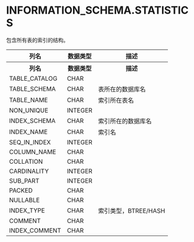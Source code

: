 # INFORMATION_SCHEMA.STATISTICS

包含所有表的索引的结构。

<table>
	<thead>
		<tr><th>列名</th><th>数据类型</th><th>描述</th></tr>
	</thead>
	<tbody>
		<tr><th>列名</th><th>数据类型</th><th>描述</th></tr>
		<tr><td>TABLE_CATALOG</td><td>CHAR</td><td></td></tr>
		<tr><td>TABLE_SCHEMA</td><td>CHAR</td><td>表所在的数据库名</td></tr>
		<tr><td>TABLE_NAME</td><td>CHAR</td><td>索引所在表名</td></tr>
		<tr><td>NON_UNIQUE</td><td>INTEGER</td><td></td></tr>
		<tr><td>INDEX_SCHEMA</td><td>CHAR</td><td>索引所在的数据库名</td></tr>
		<tr><td>INDEX_NAME</td><td>CHAR</td><td>索引名</td></tr>
		<tr><td>SEQ_IN_INDEX</td><td>INTEGER</td><td></td></tr>
		<tr><td>COLUMN_NAME</td><td>CHAR</td><td></td></tr>
		<tr><td>COLLATION</td><td>CHAR</td><td></td></tr>
		<tr><td>CARDINALITY</td><td>INTEGER</td><td></td></tr>
		<tr><td>SUB_PART</td><td>INTEGER</td><td></td></tr>
		<tr><td>PACKED</td><td>CHAR</td><td></td></tr>
		<tr><td>NULLABLE</td><td>CHAR</td><td></td></tr>
		<tr><td>INDEX_TYPE</td><td>CHAR</td><td>索引类型，BTREE/HASH</td></tr>
		<tr><td>COMMENT</td><td>CHAR</td><td></td></tr>
		<tr><td>INDEX_COMMENT</td><td>CHAR</td><td></td></tr>
	</tbody>
</table>
